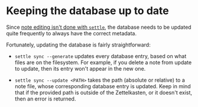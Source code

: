 # Keeping the database up to date

Since [note editing isn't done with `settle`](./manage-notes-not-editors.md),
the database needs to be updated quite frequently to always have the correct
metadata.

Fortunately, updating the database is fairly straightforward:

- `settle sync --generate` updates every database entry, based on what files are
    on the filesystem. For example, if you delete a note from update to update,
    then its entry won't appear in the new one.

- `settle sync --update <PATH>` takes the path (absolute or relative) to a note
    file, whose corresponding database entry is updated. Keep in mind that if
    the provided path is outside of the Zettelkasten, or it doesn't exist, then
    an error is returned.
